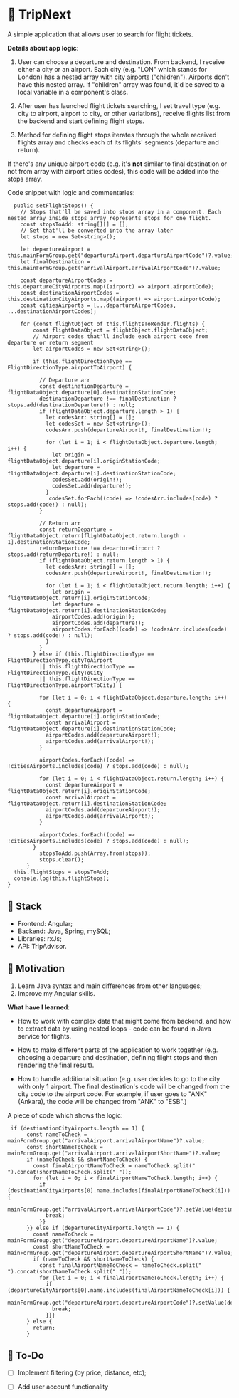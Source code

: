 # 📜 TripNext
A simple application that allows user to search for flight tickets. 

**Details about app logic**:

1. User can choose a departure and destination. From backend, I receive either a city or an airport. Each city (e.g. "LON" which stands for London) has a nested array with city airports ("children"). Airports don't have this nested array. If "children" array was found, it'd be saved to a local variable in a component's class.

2. After user has launched flight tickets searching, I set travel type (e.g. city to airport, airport to city, or other variations), receive flights list from the backend and start defining flight stops.

3. Method for defining flight stops iterates through the whole received flights array and checks each of its flights' segments (departure and return). 

If there's any unique airport code (e.g. it's **not** similar to final destination or not from array with airport cities codes), this code will be added into the stops array. 

Code snippet with logic and commentaries:
```
  public setFlightStops() {
    // Stops that'll be saved into stops array in a component. Each nested array inside stops array represents stops for one flight.
    const stopsToAdd: string[][] = [];
    // Set that'll be converted into the array later
    let stops = new Set<string>();

    let departureAirport = this.mainFormGroup.get("departureAirport.departureAirportCode")?.value;
    let finalDestination = this.mainFormGroup.get("arrivalAirport.arrivalAirportCode")?.value;

    const departureAirportCodes = this.departureCityAirports.map((airport) => airport.airportCode);
    const destinationAirportCodes = this.destinationCityAirports.map((airport) => airport.airportCode);
    const citiesAirports = [...departureAirportCodes, ...destinationAirportCodes];

    for (const flightObject of this.flightsToRender.flights) {
        const flightDataObject = flightObject.flightDataObject;
        // Airport codes that'll include each airport code from departure or return segment
        let airportCodes = new Set<string>();

        if (this.flightDirectionType == FlightDirectionType.airportToAirport) {

          // Departure arr
          const destinationDeparture = flightDataObject.departure[0].destinationStationCode;
          destinationDeparture !== finalDestination ? stops.add(destinationDeparture!) : null;
          if (flightDataObject.departure.length > 1) {
            let codesArr: string[] = [];
            let codesSet = new Set<string>();
            codesArr.push(departureAirport!, finalDestination!);
           
            for (let i = 1; i < flightDataObject.departure.length; i++) {
              let origin = flightDataObject.departure[i].originStationCode;
              let departure = flightDataObject.departure[i].destinationStationCode;
              codesSet.add(origin!);
              codesSet.add(departure!);
            }
             codesSet.forEach((code) => !codesArr.includes(code) ? stops.add(code!) : null);
          }

          // Return arr
          const returnDeparture = flightDataObject.return[flightDataObject.return.length - 1].destinationStationCode;
          returnDeparture !== departureAirport ? stops.add(returnDeparture!) : null;
          if (flightDataObject.return.length > 1) {
            let codesArr: string[] = [];
            codesArr.push(departureAirport!, finalDestination!);

            for (let i = 1; i < flightDataObject.return.length; i++) {
              let origin = flightDataObject.return[i].originStationCode;
              let departure = flightDataObject.return[i].destinationStationCode;
              airportCodes.add(origin!);
              airportCodes.add(departure!);
              airportCodes.forEach((code) => !codesArr.includes(code) ? stops.add(code!) : null);
            }
          }
        } else if (this.flightDirectionType == FlightDirectionType.cityToAirport 
          || this.flightDirectionType == FlightDirectionType.cityToCity 
          || this.flightDirectionType == FlightDirectionType.airportToCity) {

          for (let i = 0; i < flightDataObject.departure.length; i++) {
            const departureAirport = flightDataObject.departure[i].originStationCode;
            const arrivalAirport = flightDataObject.departure[i].destinationStationCode;
            airportCodes.add(departureAirport!);
            airportCodes.add(arrivalAirport!);
          }
          
          airportCodes.forEach((code) => !citiesAirports.includes(code) ? stops.add(code) : null);

          for (let i = 0; i < flightDataObject.return.length; i++) {
            const departureAirport = flightDataObject.return[i].originStationCode;
            const arrivalAirport = flightDataObject.return[i].destinationStationCode;
            airportCodes.add(departureAirport!);
            airportCodes.add(arrivalAirport!);
          }
          
          airportCodes.forEach((code) => !citiesAirports.includes(code) ? stops.add(code) : null);
        } 
          stopsToAdd.push(Array.from(stops));
          stops.clear();
      }
  this.flightStops = stopsToAdd;
  console.log(this.flightStops);
}
```

## 🚀 Stack
+ Frontend: Angular;
+ Backend: Java, Spring, mySQL;
+ Libraries: rxJs;
+ API: TripAdvisor.

## 🌠 Motivation
1. Learn Java syntax and main differences from other languages; 
2. Improve my Angular skills. 

**What have I learned**:
- How to work with complex data that might come from backend, and how to extract data by using nested loops - code can be found in Java service for flights.

- How to make different parts of the application to work together (e.g. choosing a departure and destination, defining flight stops and then rendering the final result).

- How to handle additional situation (e.g. user decides to go to the city with only 1 airport. The final destination's code will be changed from the city code to the airport code. For example, if user goes to "ANK" (Ankara), the code will be changed from "ANK" to "ESB".)

A piece of code which shows the logic:
```
 if (destinationCityAirports.length == 1) {
      const nameToCheck = mainFormGroup.get("arrivalAirport.arrivalAirportName")?.value;
      const shortNameToCheck = mainFormGroup.get("arrivalAirport.arrivalAirportShortName")?.value;
      if (nameToCheck && shortNameToCheck) {
        const finalAirportNameToCheck = nameToCheck.split(" ").concat(shortNameToCheck.split(" "));
        for (let i = 0; i < finalAirportNameToCheck.length; i++) {
          if (destinationCityAirports[0].name.includes(finalAirportNameToCheck[i])) {
            mainFormGroup.get("arrivalAirport.arrivalAirportCode")?.setValue(destinationCityAirports[0].airportCode);
            break;
          }}
      }} else if (departureCityAirports.length == 1) {
        const nameToCheck = mainFormGroup.get("departureAirport.departureAirportName")?.value;
        const shortNameToCheck = mainFormGroup.get("departureAirport.departureAirportShortName")?.value;
        if (nameToCheck && shortNameToCheck) {
          const finalAirportNameToCheck = nameToCheck.split(" ").concat(shortNameToCheck.split(" "));
          for (let i = 0; i < finalAirportNameToCheck.length; i++) {
            if (departureCityAirports[0].name.includes(finalAirportNameToCheck[i])) {
              mainFormGroup.get("departureAirport.departureAirportCode")?.setValue(departureCityAirports[0].airportCode);
              break;
            }}}
      } else {
        return;
      }
```
## 🔨 To-Do
- [ ] Implement filtering (by price, distance, etc);

- [ ] Add user account functionality